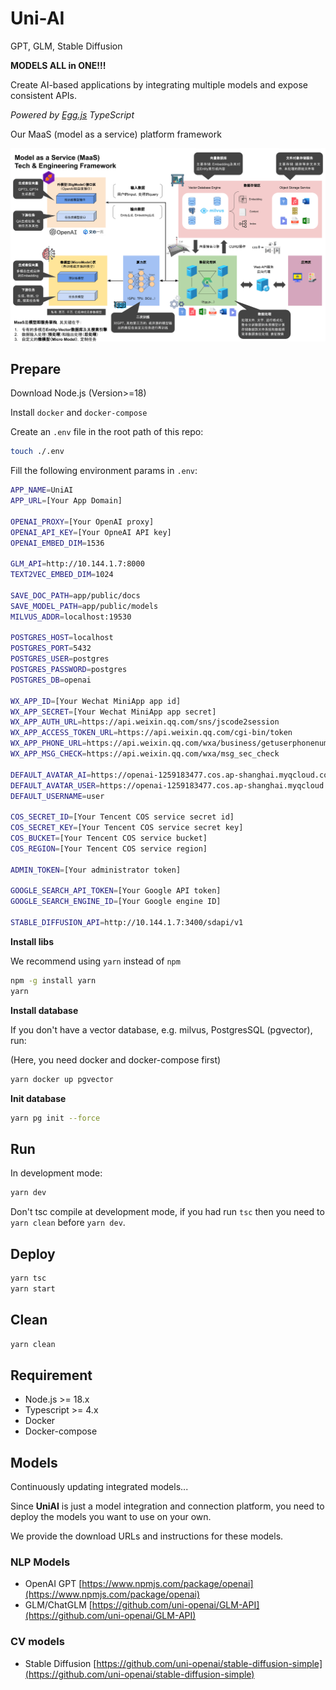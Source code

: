 <!-- @format -->

# Uni-AI

GPT, GLM, Stable Diffusion

**MODELS ALL in ONE!!!**

Create AI-based applications by integrating multiple models and expose consistent APIs.

_Powered by [Egg.js](https://www.eggjs.org/) TypeScript_

Our MaaS (model as a service) platform framework

![framework](./framework.png)

## Prepare

Download Node.js (Version>=18)

Install `docker` and `docker-compose`

Create an `.env` file in the root path of this repo:

```bash
touch ./.env
```

Fill the following environment params in `.env`:

```bash
APP_NAME=UniAI
APP_URL=[Your App Domain]

OPENAI_PROXY=[Your OpenAI proxy]
OPENAI_API_KEY=[Your OpneAI API key]
OPENAI_EMBED_DIM=1536

GLM_API=http://10.144.1.7:8000
TEXT2VEC_EMBED_DIM=1024

SAVE_DOC_PATH=app/public/docs
SAVE_MODEL_PATH=app/public/models
MILVUS_ADDR=localhost:19530

POSTGRES_HOST=localhost
POSTGRES_PORT=5432
POSTGRES_USER=postgres
POSTGRES_PASSWORD=postgres
POSTGRES_DB=openai

WX_APP_ID=[Your Wechat MiniApp app id]
WX_APP_SECRET=[Your Wechat MiniApp app secret]
WX_APP_AUTH_URL=https://api.weixin.qq.com/sns/jscode2session
WX_APP_ACCESS_TOKEN_URL=https://api.weixin.qq.com/cgi-bin/token
WX_APP_PHONE_URL=https://api.weixin.qq.com/wxa/business/getuserphonenumber
WX_APP_MSG_CHECK=https://api.weixin.qq.com/wxa/msg_sec_check

DEFAULT_AVATAR_AI=https://openai-1259183477.cos.ap-shanghai.myqcloud.com/avatar-ai.png
DEFAULT_AVATAR_USER=https://openai-1259183477.cos.ap-shanghai.myqcloud.com/avatar-user.png
DEFAULT_USERNAME=user

COS_SECRET_ID=[Your Tencent COS service secret id]
COS_SECRET_KEY=[Your Tencent COS service secret key]
COS_BUCKET=[Your Tencent COS service bucket]
COS_REGION=[Your Tencent COS service region]

ADMIN_TOKEN=[Your administrator token]

GOOGLE_SEARCH_API_TOKEN=[Your Google API token]
GOOGLE_SEARCH_ENGINE_ID=[Your Google engine ID]

STABLE_DIFFUSION_API=http://10.144.1.7:3400/sdapi/v1
```

**Install libs**

We recommend using `yarn` instead of `npm`

```bash
npm -g install yarn
yarn
```

**Install database**

If you don't have a vector database, e.g. milvus, PostgresSQL (pgvector), run:

(Here, you need docker and docker-compose first)

```bash
yarn docker up pgvector
```

**Init database**

```bash
yarn pg init --force
```

## Run

In development mode:

```bash
yarn dev
```

Don't tsc compile at development mode, if you had run `tsc` then you need to `yarn clean` before `yarn dev`.

## Deploy

```bash
yarn tsc
yarn start
```

## Clean

```bash
yarn clean
```

## Requirement

-   Node.js >= 18.x
-   Typescript >= 4.x
-   Docker
-   Docker-compose

## Models

Continuously updating integrated models...

Since **UniAI** is just a model integration and connection platform, you need to deploy the models you want to use on your own.

We provide the download URLs and instructions for these models.

### NLP Models

-   OpenAI GPT [https://www.npmjs.com/package/openai](https://www.npmjs.com/package/openai)
-   GLM/ChatGLM [https://github.com/uni-openai/GLM-API](https://github.com/uni-openai/GLM-API)

### CV models

-   Stable Diffusion [https://github.com/uni-openai/stable-diffusion-simple](https://github.com/uni-openai/stable-diffusion-simple)
